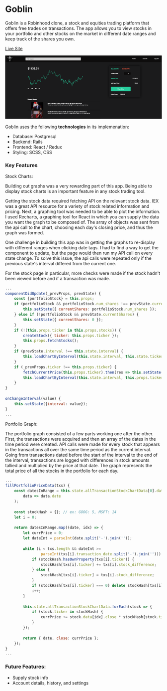 # Goblin

Goblin is a Robinhood clone, a stock and equities trading platform that offers free trades on transactions. The app allows you to view stocks in your portfolio and other stocks on the market in different date ranges and keep track of the shares you own. 

[Live Site](https://goblin-project.herokuapp.com/#/home)

![Stock Page Image](public/stock-page-screenshot.png)

Goblin uses the following <b>technologies</b> in its implemenation:
* Database: Postgresql
* Backend: Rails
* Frontend: React / Redux
* Styling: SCSS, CSS

### Key Features

Stock Charts:

Building out graphs was a very rewarding part of this app. Being able to display stock charts is an important feature in any stock trading tool. 

Getting the stock data required fetching API on the relevant stock data. IEX was a great API resource for a variety of stock related information and pricing. Next, a graphing tool was needed to be able to plot the information. I used Recharts, a graphing tool for React in which you can supply the data you want the graph to be composed of. The array of objects was sent from the api call to the chart, choosing each day's closing price, and thus the graph was formed. 

One challenge in building this app was in getting the graphs to re-display with different ranges when clicking date tags. I had to find a way to get the component to update, but the page would then run my API call on every state change. To solve this issue, the api calls were repeated only if the previous state's interval differed from the current one. 

For the stock page in particular, more checks were made if the stock hadn't been viewed before and if a transaction was made. 

``` js
...
componentDidUpdate(_prevProps, prevState) {
    const {portfolioStock} = this.props;
    if (portfolioStock && portfolioStock.num_shares !== prevState.currentShares) {
        this.setState({ currentShares: portfolioStock.num_shares });
    } else if (!portfolioStock && prevState.currentShares) {
        this.setState({ currentShares: 0 });
    }
    if (!(this.props.ticker in this.props.stocks)) {
        createStock({ ticker: this.props.ticker });
        this.props.fetchStocks();
    }
    if (prevState.interval !== this.state.interval) {
        this.loadChartByInterval(this.state.interval, this.state.ticker);
    }
    if (_prevProps.ticker !== this.props.ticker) {
        fetchCurrentPrice(this.props.ticker).then(res => this.setState({ currentPrice: res, price: res }));
        this.loadChartByInterval(this.state.interval, this.props.ticker);
    }
}

onChangeInterval(value) {
    this.setState({interval: value});
}
...
```

Portfolio Graph:

The portfolio graph consisted of a few parts working one after the other. First, the transactions were acquired and then an array of the dates in the time period were created. API calls were made for every stock that appears in the transactions all over the same time period as the current interval. Going from transactions dated before the start of the interval to the end of the interval, transactions are logged with differences in stock amounts tallied and multiplied by the price at that date. The graph represents the total price of all the stocks in the portfolio for each day. 

``` js
...
fillPortfolioPriceData(txs) {
    const datesInRange = this.state.allTransactionStockChartData[0].data.map(
        data => data.date
    );

    const stockHash = {}; // ex: GOOG: 5, MSFT: 14
    let i = 0;
    
    return datesInRange.map((date, idx) => {
        let currPrice = 0;
        let dateInt = parseInt(date.split('-').join(''));

        while (i < txs.length && dateInt >= 
                parseInt(txs[i].transaction_date.split('-').join(''))) {
            if (stockHash.hasOwnProperty(txs[i].ticker)) {
                stockHash[txs[i].ticker] += txs[i].stock_difference;
            } else {
                stockHash[txs[i].ticker] = txs[i].stock_difference;
            }
            if (stockHash[txs[i].ticker] === 0) delete stockHash[txs[i].ticker];
            i++;
        }

        this.state.allTransactionStockChartData.forEach(stock => {
            if (stock.ticker in stockHash) {
                currPrice += stock.data[idx].close * stockHash[stock.ticker];
            }
        });

        return { date, close: currPrice };
    });
}
...
```

### Future Features:
* Supply stock info
* Account details, history, and settings